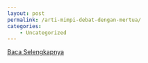 ```yaml
---
layout: post
permalink: /arti-mimpi-debat-dengan-mertua/
categories:
    - Uncategorized
---
```


[Baca Selengkapnya](/03)